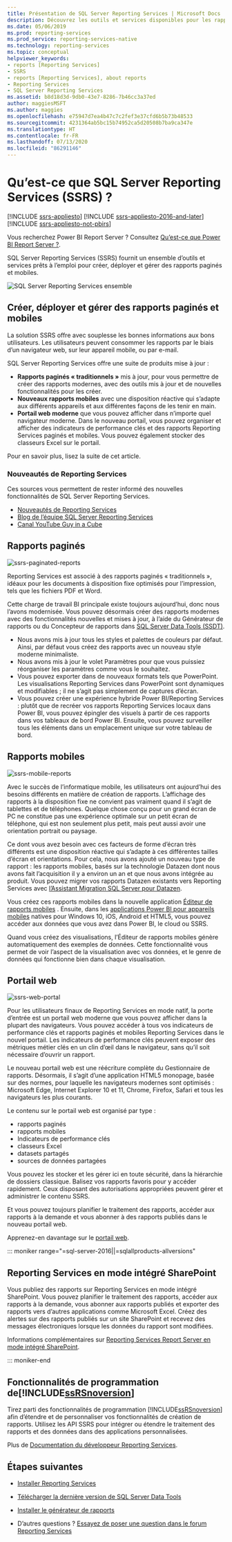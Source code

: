 ```yaml
---
title: Présentation de SQL Server Reporting Services | Microsoft Docs
description: Découvrez les outils et services disponibles pour les rapports Reporting Services mobiles et paginés locaux.
ms.date: 05/06/2019
ms.prod: reporting-services
ms.prod_service: reporting-services-native
ms.technology: reporting-services
ms.topic: conceptual
helpviewer_keywords:
- reports [Reporting Services]
- SSRS
- reports [Reporting Services], about reports
- Reporting Services
- SQL Server Reporting Services
ms.assetid: b8d18d3d-9db0-43e7-8286-7b46cc3a37ed
author: maggiesMSFT
ms.author: maggies
ms.openlocfilehash: e75947d7ea4b47c7c2fef3e37cfd6b5b73b48533
ms.sourcegitcommit: 4231364ab5bc15b74952ca5d20508b7ba9ca347e
ms.translationtype: HT
ms.contentlocale: fr-FR
ms.lasthandoff: 07/13/2020
ms.locfileid: "86291146"
---
```

# <a name="what-is-sql-server-reporting-services-ssrs"></a>Qu’est-ce que SQL Server Reporting Services (SSRS) ?

[!INCLUDE [ssrs-appliesto](../includes/ssrs-appliesto.md)] [!INCLUDE [ssrs-appliesto-2016-and-later](../includes/ssrs-appliesto-2016-and-later.md)] [!INCLUDE [ssrs-appliesto-not-pbirs](../includes/ssrs-appliesto-not-pbirs.md)]

Vous recherchez Power BI Report Server ? Consultez [Qu’est-ce que Power BI Report Server ?](https://docs.microsoft.com/power-bi/report-server/get-started).

SQL Server Reporting Services (SSRS) fournit un ensemble d’outils et services prêts à l’emploi pour créer, déployer et gérer des rapports paginés et mobiles.

![SQL Server Reporting Services ensemble](../reporting-services/media/ss-reporting-services-all-together.png "SQL Server Reporting Services ensemble")

## <a name="create-deploy-and-manage-mobile-and-paginated-reports"></a>Créer, déployer et gérer des rapports paginés et mobiles

La solution SSRS offre avec souplesse les bonnes informations aux bons utilisateurs. Les utilisateurs peuvent consommer les rapports par le biais d’un navigateur web, sur leur appareil mobile, ou par e-mail.

SQL Server Reporting Services offre une suite de produits mise à jour :

* **Rapports paginés « traditionnels »** mis à jour, pour vous permettre de créer des rapports modernes, avec des outils mis à jour et de nouvelles fonctionnalités pour les créer.
* **Nouveaux rapports mobiles** avec une disposition réactive qui s’adapte aux différents appareils et aux différentes façons de les tenir en main.
* **Portail web moderne** que vous pouvez afficher dans n’importe quel navigateur moderne. Dans le nouveau portail, vous pouvez organiser et afficher des indicateurs de performance clés et des rapports Reporting Services paginés et mobiles. Vous pouvez également stocker des classeurs Excel sur le portail.

Pour en savoir plus, lisez la suite de cet article.

### <a name="whats-new-in-reporting-services"></a>Nouveautés de Reporting Services

Ces sources vous permettent de rester informé des nouvelles fonctionnalités de SQL Server Reporting Services.

* [Nouveautés de Reporting Services](../reporting-services/what-s-new-in-sql-server-reporting-services-ssrs.md)
* [Blog de l’équipe SQL Server Reporting Services](https://blogs.msdn.microsoft.com/sqlrsteamblog/)
* [Canal YouTube Guy in a Cube](https://www.youtube.com/channel/UCFp1vaKzpfvoGai0vE5VJ0w)

## <a name="paginated-reports"></a>Rapports paginés

![ssrs-paginated-reports](../reporting-services/media/ssrs-paginated-reports.png)

Reporting Services est associé à des rapports paginés « traditionnels », idéaux pour les documents à disposition fixe optimisés pour l’impression, tels que les fichiers PDF et Word.

Cette charge de travail BI principale existe toujours aujourd’hui, donc nous l’avons modernisée. Vous pouvez désormais créer des rapports modernes avec des fonctionnalités nouvelles et mises à jour, à l’aide du Générateur de rapports ou du Concepteur de rapports dans [SQL Server Data Tools (SSDT)](../reporting-services/tools/reporting-services-in-sql-server-data-tools-ssdt.md).

* Nous avons mis à jour tous les styles et palettes de couleurs par défaut. Ainsi, par défaut vous créez des rapports avec un nouveau style moderne minimaliste.
* Nous avons mis à jour le volet Paramètres pour que vous puissiez réorganiser les paramètres comme vous le souhaitez.
* Vous pouvez exporter dans de nouveaux formats tels que PowerPoint. Les visualisations Reporting Services dans PowerPoint sont dynamiques et modifiables ; il ne s’agit pas simplement de captures d’écran.
* Vous pouvez créer une expérience hybride Power BI/Reporting Services : plutôt que de recréer vos rapports Reporting Services locaux dans Power BI, vous pouvez épingler des visuels à partir de ces rapports dans vos tableaux de bord Power BI. Ensuite, vous pouvez surveiller tous les éléments dans un emplacement unique sur votre tableau de bord.

## <a name="mobile-reports"></a>Rapports mobiles

![ssrs-mobile-reports](../reporting-services/media/ssrs-mobile-reports.png)

Avec le succès de l’informatique mobile, les utilisateurs ont aujourd’hui des besoins différents en matière de création de rapports. L’affichage des rapports à la disposition fixe ne convient pas vraiment quand il s’agit de tablettes et de téléphones. Quelque chose conçu pour un grand écran de PC ne constitue pas une expérience optimale sur un petit écran de téléphone, qui est non seulement plus petit, mais peut aussi avoir une orientation portrait ou paysage.

Ce dont vous avez besoin avec ces facteurs de forme d’écran très différents est une disposition réactive qui s’adapte à ces différentes tailles d’écran et orientations. Pour cela, nous avons ajouté un nouveau type de rapport : les rapports mobiles, basés sur la technologie Datazen dont nous avons fait l’acquisition il y a environ un an et que nous avons intégrée au produit. Vous pouvez migrer vos rapports Datazen existants vers Reporting Services avec [l’Assistant Migration SQL Server pour Datazen](https://www.microsoft.com/download/details.aspx?id=53128).

Vous créez ces rapports mobiles dans la nouvelle application [Éditeur de rapports mobiles](../reporting-services/mobile-reports/create-mobile-reports-with-sql-server-mobile-report-publisher.md) . Ensuite, dans les [applications Power BI pour appareils mobiles](https://powerbi.microsoft.com/documentation/powerbi-power-bi-apps-for-mobile-devices/) natives pour Windows 10, iOS, Android et HTML5, vous pouvez accéder aux données que vous avez dans Power BI, le cloud ou SSRS.

Quand vous créez des visualisations, l’Éditeur de rapports mobiles génère automatiquement des exemples de données. Cette fonctionnalité vous permet de voir l’aspect de la visualisation avec vos données, et le genre de données qui fonctionne bien dans chaque visualisation.

## <a name="web-portal"></a>Portail web

![ssrs-web-portal](../reporting-services/media/ssrs-web-portal.png)

Pour les utilisateurs finaux de Reporting Services en mode natif, la porte d’entrée est un portail web moderne que vous pouvez afficher dans la plupart des navigateurs. Vous pouvez accéder à tous vos indicateurs de performance clés et rapports paginés et mobiles Reporting Services dans le nouvel portail. Les indicateurs de performance clés peuvent exposer des métriques métier clés en un clin d’œil dans le navigateur, sans qu’il soit nécessaire d’ouvrir un rapport.

Le nouveau portail web est une réécriture complète du Gestionnaire de rapports. Désormais, il s’agit d’une application HTML5 monopage, basée sur des normes, pour laquelle les navigateurs modernes sont optimisés : Microsoft Edge, Internet Explorer 10 et 11, Chrome, Firefox, Safari et tous les navigateurs les plus courants.

Le contenu sur le portail web est organisé par type :

* rapports paginés
* rapports mobiles 
* Indicateurs de performance clés
* classeurs Excel
* datasets partagés
* sources de données partagées

Vous pouvez les stocker et les gérer ici en toute sécurité, dans la hiérarchie de dossiers classique. Balisez vos rapports favoris pour y accéder rapidement. Ceux disposant des autorisations appropriées peuvent gérer et administrer le contenu SSRS.

Et vous pouvez toujours planifier le traitement des rapports, accéder aux rapports à la demande et vous abonner à des rapports publiés dans le nouveau portail web.

Apprenez-en davantage sur le [portail web](../reporting-services/web-portal-ssrs-native-mode.md).

::: moniker range="=sql-server-2016||=sqlallproducts-allversions"

## <a name="reporting-services-in-sharepoint-integrated-mode"></a>Reporting Services en mode intégré SharePoint

Vous publiez des rapports sur Reporting Services en mode intégré SharePoint. Vous pouvez planifier le traitement des rapports, accéder aux rapports à la demande, vous abonner aux rapports publiés et exporter des rapports vers d’autres applications comme Microsoft Excel. Créez des alertes sur des rapports publiés sur un site SharePoint et recevez des messages électroniques lorsque les données du rapport sont modifiées.  

Informations complémentaires sur [Reporting Services Report Server en mode intégré SharePoint](../reporting-services/report-server-sharepoint/reporting-services-report-server-sharepoint-mode.md).

::: moniker-end

## <a name="ssrsnoversion-programming-features"></a>Fonctionnalités de programmation de[!INCLUDE[ssRSnoversion](../includes/ssrsnoversion-md.md)]

Tirez parti des fonctionnalités de programmation [!INCLUDE[ssRSnoversion](../includes/ssrsnoversion-md.md)] afin d’étendre et de personnaliser vos fonctionnalités de création de rapports. Utilisez les API SSRS pour intégrer ou étendre le traitement des rapports et des données dans des applications personnalisées.

Plus de [Documentation du développeur Reporting Services](../reporting-services/reporting-services-developer-documentation.md).

## <a name="next-steps"></a>Étapes suivantes

* [Installer Reporting Services](../reporting-services/install-windows/install-reporting-services.md)
* [Télécharger la dernière version de SQL Server Data Tools](https://go.microsoft.com/fwlink/?LinkID=616714)
* [Installer le générateur de rapports](../reporting-services/install-windows/install-report-builder.md)

* D’autres questions ? [Essayez de poser une question dans le forum Reporting Services](https://go.microsoft.com/fwlink/?LinkId=620231)
